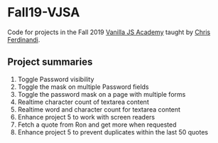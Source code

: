 # Fall19-VJSA
Code for projects in the Fall 2019 [Vanilla JS Academy](https://vanillajsacademy.com) taught by [Chris Ferdinandi](https://gomakethings.com/).

## Project summaries
01. Toggle Password visibility
02. Toggle the mask on multiple Password fields
03. Toggle the password mask on a page with multiple forms
04. Realtime character count of textarea content
05. Realtime word and character count for textarea content
06. Enhance project 5 to work with screen readers
07. Fetch a quote from Ron and get more when requested
08. Enhance project 5 to prevent duplicates within the last 50 quotes
